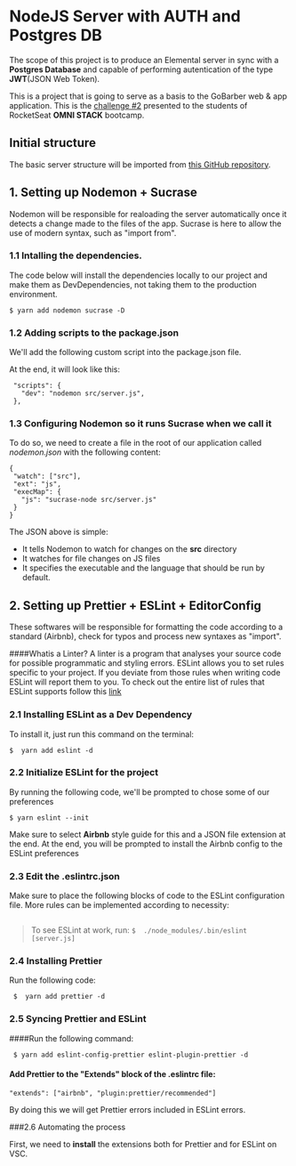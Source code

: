 # NodeJS Server with AUTH and Postgres DB

The scope of this project is to produce an Elemental server in sync with a **Postgres Database** and capable of performing autentication of the type **JWT**(JSON Web Token).

This is a project that is going to serve as a basis to the GoBarber web & app application. This is the [challenge #2](https://github.com/Rocketseat/bootcamp-gostack-desafio-02/blob/master/README.md#desafio-02-iniciando-aplica%C3%A7%C3%A3o) presented to the students of RocketSeat **OMNI STACK**  bootcamp.

## Initial structure

The basic server structure will be imported from [this GitHub repository](https://github.com/Jeandcc/Elemental-NodeJS-Server).

 ## 1. Setting up Nodemon + Sucrase

 Nodemon will be responsible for realoading the server automatically once it detects a change made to the files of the app. Sucrase is here to allow the use of modern syntax, such as "import from".

 ### 1.1 Intalling the dependencies.

The code below will install the dependencies locally to our project and make them as DevDependencies, not taking them to the production environment. 

 `$ yarn add nodemon sucrase -D`

 ### 1.2 Adding scripts to the package.json

 We'll add the following custom script into the package.json file. 

 At the end, it will look like this:

 ```
  "scripts": {
    "dev": "nodemon src/server.js",
  },
 ```

 ### 1.3 Configuring Nodemon so it runs Sucrase when we call it

 To do so, we need to create a file in the root of our application called *nodemon.json* with the following content:

 ```
{
  "watch": ["src"],
  "ext": "js",
  "execMap": {
    "js": "sucrase-node src/server.js"
  }
}
 ```

 The  JSON above is simple:

 - It tells Nodemon to watch for changes on the **src** directory
 - It watches for file changes on JS files
 - It specifies the executable and the language that should be run by default.

 ## 2. Setting up Prettier + ESLint + EditorConfig

 These softwares will be responsible for formatting the code according to a standard (Airbnb), check for typos and process new syntaxes as "import".
 
 ####Whatis a Linter?
 A linter is a program that analyses your source code for possible programmatic and styling errors. ESLint allows you to set rules specific to your project. If you deviate from those rules when writing code ESLint will report them to you. To check out the entire list of rules that ESLint supports follow this [link](https://eslint.org/docs/rules/)

### 2.1 Installing ESLint as a Dev Dependency

To install it, just run this command on the terminal:

`$  yarn add eslint -d`

### 2.2 Initialize ESLint for the project

By running the following code, we'll be prompted to chose some of our preferences

`$ yarn eslint --init `

Make sure to select **Airbnb** style guide for this and a JSON file extension at the end. At the end, you will be prompted to install the Airbnb config to the ESLint preferences

### 2.3 Edit the .eslintrc.json 

Make sure to place the following blocks of code to the ESLint configuration file. More rules can be implemented according to necessity:

```

```


> To see ESLint at work, run: `$  ./node_modules/.bin/eslint [server.js]  `

### 2.4 Installing Prettier

Run the following code:

` $  yarn add prettier -d`

### 2.5 Syncing Prettier and ESLint

####Run the following command:

` $ yarn add eslint-config-prettier eslint-plugin-prettier -d` 

#### Add Prettier to the "Extends" block of the .eslintrc file:

`"extends": ["airbnb", "plugin:prettier/recommended"]`

By doing this we will get Prettier errors included in ESLint errors. 

###2.6 Automating the process

First, we need to **install** the extensions both for Prettier and for ESLint on VSC.